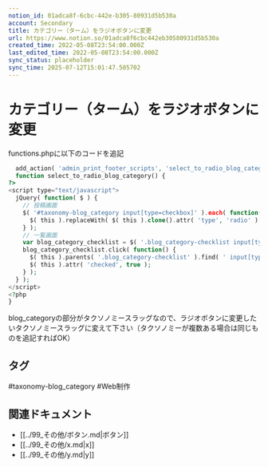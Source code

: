 ```yaml
---
notion_id: 01adca8f-6cbc-442e-b305-80931d5b530a
account: Secondary
title: カテゴリー（ターム）をラジオボタンに変更
url: https://www.notion.so/01adca8f6cbc442eb30580931d5b530a
created_time: 2022-05-08T23:54:00.000Z
last_edited_time: 2022-05-08T23:54:00.000Z
sync_status: placeholder
sync_time: 2025-07-12T15:01:47.505702
---
```

# カテゴリー（ターム）をラジオボタンに変更

functions.phpに以下のコードを追記
```php
  add_action( 'admin_print_footer_scripts', 'select_to_radio_blog_category' );
  function select_to_radio_blog_category() {
?>
<script type="text/javascript">
  jQuery( function( $ ) {
    // 投稿画面
    $( '#taxonomy-blog_category input[type=checkbox]' ).each( function() {
      $( this ).replaceWith( $( this ).clone().attr( 'type', 'radio' ) );
    } );
    // 一覧画面
    var blog_category_checklist = $( '.blog_category-checklist input[type=checkbox]' );
    blog_category_checklist.click( function() {
      $( this ).parents( '.blog_category-checklist' ).find( ' input[type=checkbox]' ).attr( 'checked', false );
      $( this ).attr( 'checked', true );
    } );
  } );
</script>
<?php
}
```
blog_categoryの部分がタクソノミースラッグなので、ラジオボタンに変更したいタクソノミースラッグに変えて下さい（タクソノミーが複数ある場合は同じものを追記すればOK）

## タグ

#taxonomy-blog_category #Web制作 

## 関連ドキュメント

- [[../99_その他/ボタン.md|ボタン]]
- [[../99_その他/x.md|x]]
- [[../99_その他/y.md|y]]
